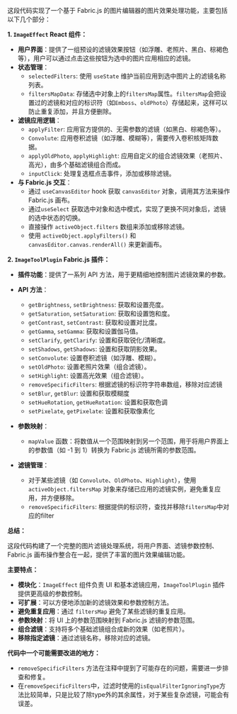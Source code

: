 这段代码实现了一个基于 Fabric.js 的图片编辑器的图片效果处理功能，主要包括以下几个部分：

**1. `ImageEffect` React 组件：**

*   **用户界面**：提供了一组预设的滤镜效果按钮（如浮雕、老照片、黑白、棕褐色等），用户可以通过点击这些按钮为选中的图片应用相应的滤镜。
*   **状态管理**：
    *   `selectedFilters`: 使用 `useState` 维护当前应用到选中图片上的滤镜名称列表。
    *   `filtersMapData`: 存储选中对象上的`filtersMap`属性。`filtersMap`会把设置过的滤镜和对应的标识符（如`Emboss`、`oldPhoto`）存储起来，这样可以防止重复添加，并且方便删除。
*   **滤镜应用逻辑**：
    *   `applyFilter`: 应用官方提供的、无需参数的滤镜（如黑白、棕褐色等）。
    *   `Convolute`: 应用卷积滤镜（如浮雕、模糊等），需要传入卷积核矩阵数据。
    *   `applyOldPhoto`, `applyHighlight`: 应用自定义的组合滤镜效果（老照片、高光），由多个基础滤镜组合而成。
    *   `inputClick`: 处理复选框点击事件，添加或移除滤镜。
*   **与 Fabric.js 交互**：
    *   通过 `useCanvasEditor` hook 获取 `canvasEditor` 对象，调用其方法来操作 Fabric.js 画布。
    *   通过`useSelect` 获取选中对象和选中模式，实现了更换不同对象后，滤镜的选中状态的切换。
    *   直接操作 `activeObject.filters` 数组来添加或移除滤镜。
    *   使用 `activeObject.applyFilters()` 和 `canvasEditor.canvas.renderAll()` 来更新画布。

**2. `ImageToolPlugin` Fabric.js 插件：**

*   **插件功能**：提供了一系列 API 方法，用于更精细地控制图片滤镜效果的参数。
*   **API 方法**：
    *   `getBrightness`, `setBrightness`: 获取和设置亮度。
    *   `getSaturation`, `setSaturation`: 获取和设置饱和度。
    *   `getContrast`, `setContrast`: 获取和设置对比度。
    *   `getGamma`, `setGamma`: 获取和设置伽马值。
    *   `setClarify`, `getClarify`: 设置和获取锐化/清晰度。
    *   `setShadows`, `getShadows`: 设置和获取阴影效果。
    *   `setConvolute`: 设置卷积滤镜（如浮雕、模糊）。
    *   `setOldPhoto`: 设置老照片效果（组合滤镜）。
    *   `setHighlight`: 设置高光效果（组合滤镜）。
    *    `removeSpecificFilters`: 根据滤镜的标识符字符串数组，移除对应滤镜
    *   `setBlur`, `getBlur`: 设置和获取模糊度
    *   `setHueRotation`, `getHueRotation`: 设置和获取色调
    *   `setPixelate`, `getPixelate`: 设置和获取像素化

*   **参数映射**：
    *   `mapValue` 函数：将数值从一个范围映射到另一个范围，用于将用户界面上的参数值（如 -1 到 1）转换为 Fabric.js 滤镜所需的参数范围。
*   **滤镜管理**：
    *   对于某些滤镜（如 `Convolute`、`OldPhoto`、`Highlight`），使用 `activeObject.filtersMap` 对象来存储已应用的滤镜实例，避免重复应用，并方便移除。
    *   `removeSpecificFilters`: 根据提供的标识符，查找并移除`filtersMap`中对应的filter

**总结：**

这段代码构建了一个完整的图片滤镜处理系统，将用户界面、滤镜参数控制、Fabric.js 画布操作整合在一起，提供了丰富的图片效果编辑功能。

**主要特点：**

*   **模块化**：`ImageEffect` 组件负责 UI 和基本滤镜应用，`ImageToolPlugin` 插件提供更高级的参数控制。
*   **可扩展**：可以方便地添加新的滤镜效果和参数控制方法。
*   **避免重复应用**：通过 `filtersMap` 避免了某些滤镜的重复应用。
*   **参数映射**：将 UI 上的参数范围映射到 Fabric.js 滤镜的参数范围。
*   **组合滤镜**：支持将多个基础滤镜组合成新的效果（如老照片）。
*   **移除指定滤镜**：通过滤镜名称，移除对应的滤镜。

**代码中一个可能需要改进的地方：**

*   `removeSpecificFilters` 方法在注释中提到了可能存在的问题，需要进一步排查和修复。
*   在`removeSpecificFilters`中，过滤时使用的`isEqualFilterIgnoringType`方法比较简单，只是比较了除type外的其余属性，对于某些复杂滤镜，可能会有误差。
